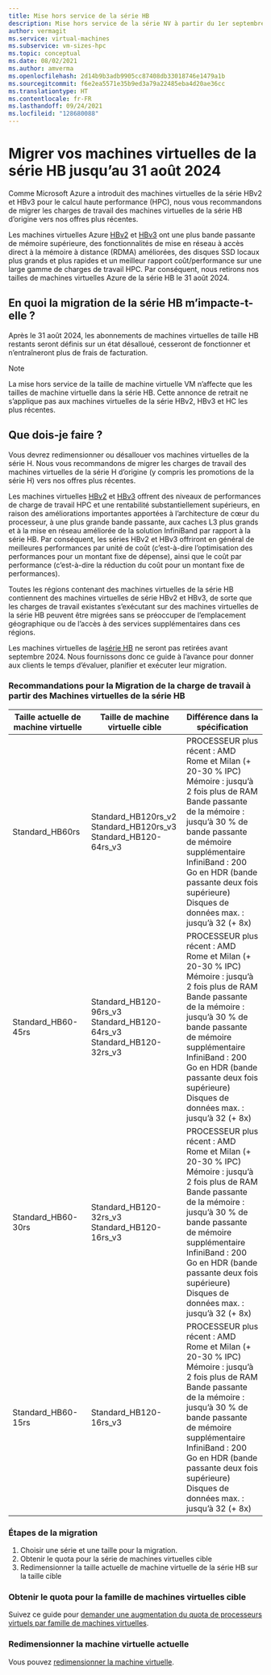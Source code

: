 ```yaml
---
title: Mise hors service de la série HB
description: Mise hors service de la série NV à partir du 1er septembre 2021
author: vermagit
ms.service: virtual-machines
ms.subservice: vm-sizes-hpc
ms.topic: conceptual
ms.date: 08/02/2021
ms.author: amverma
ms.openlocfilehash: 2d14b9b3adb9905cc87408db33018746e1479a1b
ms.sourcegitcommit: f6e2ea5571e35b9ed3a79a22485eba4d20ae36cc
ms.translationtype: HT
ms.contentlocale: fr-FR
ms.lasthandoff: 09/24/2021
ms.locfileid: "128680088"
---
```

# <a name="migrate-your-hb-series-virtual-machines-by-august-31-2024"></a>Migrer vos machines virtuelles de la série HB jusqu’au 31 août 2024
Comme Microsoft Azure a introduit des machines virtuelles de la série HBv2 et HBv3 pour le calcul haute performance (HPC), nous vous recommandons de migrer les charges de travail des machines virtuelles de la série HB d’origine vers nos offres plus récentes.  

Les machines virtuelles Azure [HBv2](hbv2-series.md) et [HBv3](hbv3-series.md) ont une plus bande passante de mémoire supérieure, des fonctionnalités de mise en réseau à accès direct à la mémoire à distance (RDMA) améliorées, des disques SSD locaux plus grands et plus rapides et un meilleur rapport coût/performance sur une large gamme de charges de travail HPC. Par conséquent, nous retirons nos tailles de machines virtuelles Azure de la série HB le 31 août 2024.

## <a name="how-does-the-hb-series-migration-affect-me"></a>En quoi la migration de la série HB m’impacte-t-elle ?  

Après le 31 août 2024, les abonnements de machines virtuelles de taille HB restants seront définis sur un état désalloué, cesseront de fonctionner et n’entraîneront plus de frais de facturation.  
> [!NOTE]
> La mise hors service de la taille de machine virtuelle VM n’affecte que les tailles de machine virtuelle dans la série HB. Cette annonce de retrait ne s’applique pas aux machines virtuelles de la série HBv2, HBv3 et HC les plus récentes. 

## <a name="what-actions-should-i-take"></a>Que dois-je faire ?  

Vous devrez redimensionner ou désallouer vos machines virtuelles de la série H. Nous vous recommandons de migrer les charges de travail des machines virtuelles de la série H d’origine (y compris les promotions de la série H) vers nos offres plus récentes.

Les machines virtuelles [HBv2](hbv2-series.md) et [HBv3](hbv3-series.md) offrent des niveaux de performances de charge de travail HPC et une rentabilité substantiellement supérieurs, en raison des améliorations importantes apportées à l’architecture de cœur du processeur, à une plus grande bande passante, aux caches L3 plus grands et à la mise en réseau améliorée de la solution InfiniBand par rapport à la série HB. Par conséquent, les séries HBv2 et HBv3 offriront en général de meilleures performances par unité de coût (c’est-à-dire l’optimisation des performances pour un montant fixe de dépense), ainsi que le coût par performance (c’est-à-dire la réduction du coût pour un montant fixe de performances).

Toutes les régions contenant des machines virtuelles de la série HB contiennent des machines virtuelles de série HBv2 et HBv3, de sorte que les charges de travail existantes s’exécutant sur des machines virtuelles de la série HB peuvent être migrées sans se préoccuper de l’emplacement géographique ou de l’accès à des services supplémentaires dans ces régions. 

Les machines virtuelles de la[série HB](hb-series.md) ne seront pas retirées avant septembre 2024. Nous fournissons donc ce guide à l’avance pour donner aux clients le temps d’évaluer, planifier et exécuter leur migration. 

### <a name="recommendations-for-workload-migration-from-hb-series-virtual-machines"></a>Recommandations pour la Migration de la charge de travail à partir des Machines virtuelles de la série HB 

| Taille actuelle de machine virtuelle | Taille de machine virtuelle cible | Différence dans la spécification  |
|---|---|---|
|Standard_HB60rs |Standard_HB120rs_v2 <br> Standard_HB120rs_v3 <br> Standard_HB120-64rs_v3 |PROCESSEUR plus récent : AMD Rome et MiIan (+ 20-30 % IPC) <br> Mémoire : jusqu’à 2 fois plus de RAM  <br> Bande passante de la mémoire : jusqu’à 30 % de bande passante de mémoire supplémentaire <br> InfiniBand : 200 Go en HDR (bande passante deux fois supérieure) <br> Disques de données max. : jusqu’à 32 (+ 8x) |
|Standard_HB60-45rs |Standard_HB120-96rs_v3 <br> Standard_HB120-64rs_v3 <br> Standard_HB120-32rs_v3 |PROCESSEUR plus récent : AMD Rome et MiIan (+ 20-30 % IPC) <br> Mémoire : jusqu’à 2 fois plus de RAM  <br>  Bande passante de la mémoire : jusqu’à 30 % de bande passante de mémoire supplémentaire <br> InfiniBand : 200 Go en HDR (bande passante deux fois supérieure) <br> Disques de données max. : jusqu’à 32 (+ 8x) |
|Standard_HB60-30rs |Standard_HB120-32rs_v3 <br> Standard_HB120-16rs_v3 |PROCESSEUR plus récent : AMD Rome et MiIan (+ 20-30 % IPC) <br> Mémoire : jusqu’à 2 fois plus de RAM <br> Bande passante de la mémoire : jusqu’à 30 % de bande passante de mémoire supplémentaire <br> InfiniBand : 200 Go en HDR (bande passante deux fois supérieure) <br> Disques de données max. : jusqu’à 32 (+ 8x) |
|Standard_HB60-15rs |Standard_HB120-16rs_v3 |PROCESSEUR plus récent : AMD Rome et MiIan (+ 20-30 % IPC) <br> Mémoire : jusqu’à 2 fois plus de RAM <br> Bande passante de la mémoire : jusqu’à 30 % de bande passante de mémoire supplémentaire <br> InfiniBand : 200 Go en HDR (bande passante deux fois supérieure) <br> Disques de données max. : jusqu’à 32 (+ 8x) |


### <a name="migration-steps"></a>Étapes de la migration 
1. Choisir une série et une taille pour la migration. 
2. Obtenir le quota pour la série de machines virtuelles cible 
3. Redimensionner la taille actuelle de machine virtuelle de la série HB sur la taille cible 


### <a name="get-quota-for-the-target-vm-family"></a>Obtenir le quota pour la famille de machines virtuelles cible 

Suivez ce guide pour [demander une augmentation du quota de processeurs virtuels par famille de machines virtuelles](../azure-portal/supportability/per-vm-quota-requests.md).


### <a name="resize-the-current-virtual-machine"></a>Redimensionner la machine virtuelle actuelle
Vous pouvez [redimensionner la machine virtuelle](resize-vm.md).
